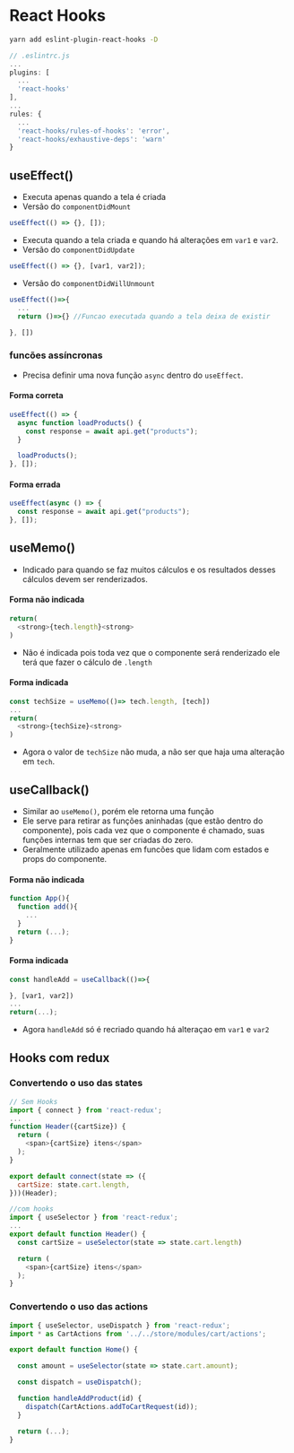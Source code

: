 # React Hooks

```bash
yarn add eslint-plugin-react-hooks -D
```

```js
// .eslintrc.js
...
plugins: [
  ...
  'react-hooks'
],
...
rules: {
  ...
  'react-hooks/rules-of-hooks': 'error',
  'react-hooks/exhaustive-deps': 'warn'
}
```

## useEffect()

- Executa apenas quando a tela é criada
- Versão do `componentDidMount`

```js
useEffect(() => {}, []);
```

- Executa quando a tela criada e quando há alterações em `var1` e `var2`.
- Versão do `componentDidUpdate`

```js
useEffect(() => {}, [var1, var2]);
```

- Versão do `componentDidWillUnmount`

```js
useEffect(()=>{
  ...
  return ()=>{} //Funcao executada quando a tela deixa de existir

}, [])
```

### funcões assíncronas

- Precisa definir uma nova função `async` dentro do `useEffect`.

#### Forma correta

```js
useEffect(() => {
  async function loadProducts() {
    const response = await api.get("products");
  }

  loadProducts();
}, []);
```

#### Forma errada

```js
useEffect(async () => {
  const response = await api.get("products");
}, []);
```

## useMemo()

- Indicado para quando se faz muitos cálculos e os resultados desses cálculos devem ser renderizados.

#### Forma não indicada

```js
return(
  <strong>{tech.length}<strong>
)
```

- Não é indicada pois toda vez que o componente será renderizado ele terá que fazer o cálculo de `.length`

#### Forma indicada

```js
const techSize = useMemo(()=> tech.length, [tech])
...
return(
  <strong>{techSize}<strong>
)
```

- Agora o valor de `techSize` não muda, a não ser que haja uma alteração em `tech`.

## useCallback()

- Similar ao `useMemo()`, porém ele retorna uma função
- Ele serve para retirar as funções aninhadas (que estão dentro do componente), pois cada vez que o componente é chamado, suas funções internas tem que ser criadas do zero.
- Geralmente utilizado apenas em funcões que lidam com estados e props do componente.

#### Forma não indicada

```js
function App(){
  function add(){
    ...
  }
  return (...);
}
```

#### Forma indicada

```js
const handleAdd = useCallback(()=>{

}, [var1, var2])
...
return(...);
```

- Agora `handleAdd` só é recriado quando há alteraçao em `var1` e `var2`

## Hooks com redux

### Convertendo o uso das states

```js
// Sem Hooks
import { connect } from 'react-redux';
...
function Header({cartSize}) {
  return (
    <span>{cartSize} itens</span>
  );
}

export default connect(state => ({
  cartSize: state.cart.length,
}))(Header);
```

```js
//com hooks
import { useSelector } from 'react-redux';
...
export default function Header() {
  const cartSize = useSelector(state => state.cart.length)

  return (
    <span>{cartSize} itens</span>
  );
}
```

### Convertendo o uso das actions

```js
import { useSelector, useDispatch } from 'react-redux';
import * as CartActions from '../../store/modules/cart/actions';

export default function Home() {

  const amount = useSelector(state => state.cart.amount);

  const dispatch = useDispatch();

  function handleAddProduct(id) {
    dispatch(CartActions.addToCartRequest(id));
  }

  return (...);
}

```
